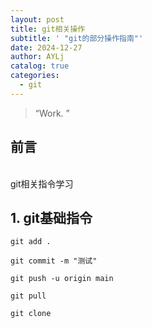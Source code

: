 ```yaml
---
layout: post
title: git相关操作
subtitle: ' "git的部分操作指南"'
date: 2024-12-27
author: AYLj
catalog: true
categories:
  - git
---
```


> “Work. ”

## 前言
<br>
git相关指令学习

## 1. git基础指令

~~~
git add .
~~~

~~~
git commit -m "测试"
~~~

~~~
git push -u origin main
~~~

~~~
git pull
~~~

~~~
git clone
~~~